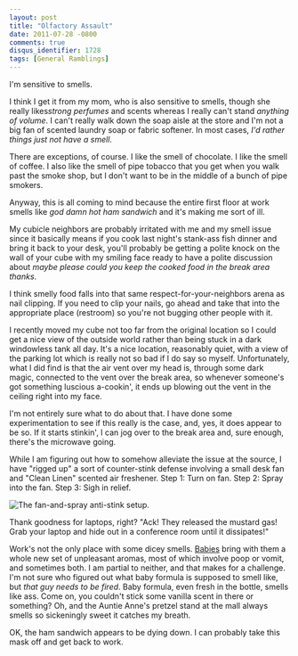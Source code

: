 ```yaml
---
layout: post
title: "Olfactory Assault"
date: 2011-07-28 -0800
comments: true
disqus_identifier: 1728
tags: [General Ramblings]
---
```

I'm sensitive to smells.

I think I get it from my mom, who is also sensitive to smells, though
she really likes*strong perfumes* and scents whereas I really can't
stand *anything of volume*. I can't really walk down the soap aisle at
the store and I'm not a big fan of scented laundry soap or fabric
softener. In most cases, *I'd rather things just not have a smell*.

There are exceptions, of course. I like the smell of chocolate. I like
the smell of coffee. I also like the smell of pipe tobacco that you get
when you walk past the smoke shop, but I don't want to be in the middle
of a bunch of pipe smokers.

Anyway, this is all coming to mind because the entire first floor at
work smells like *god damn hot ham sandwich* and it's making me sort of
ill.

My cubicle neighbors are probably irritated with me and my smell issue
since it basically means if you cook last night's stank-ass fish dinner
and bring it back to your desk, you'll probably be getting a polite
knock on the wall of your cube with my smiling face ready to have a
polite discussion about *maybe please could you keep the cooked food in
the break area thanks*.

I think smelly food falls into that same respect-for-your-neighbors
arena as nail clipping. If you need to clip your nails, go ahead and
take that into the appropriate place (restroom) so you're not bugging
other people with it.

I recently moved my cube not too far from the original location so I
could get a nice view of the outside world rather than being stuck in a
dark windowless tank all day. It's a nice location, reasonably quiet,
with a view of the parking lot which is really not so bad if I do say so
myself. Unfortunately, what I did find is that the air vent over my head
is, through some dark magic, connected to the vent over the break area,
so whenever someone's got something luscious a-cookin', it ends up
blowing out the vent in the ceiling right into my face.

I'm not entirely sure what to do about that. I have done some
experimentation to see if this really is the case, and, yes, it does
appear to be so. If it starts stinkin', I can jog over to the break area
and, sure enough, there's the microwave going.

While I am figuring out how to somehow alleviate the issue at the
source, I have "rigged up" a sort of counter-stink defense involving a
small desk fan and "Clean Linen" scented air freshener. Step 1: Turn on
fan. Step 2: Spray into the fan. Step 3: Sigh in relief.

![The fan-and-spray anti-stink
setup.](https://hyqi8g.bl3301.livefilestore.com/y2p6EtKQvJDMb1Wsn2-UEvoGT2EWtH98yX3xlrJOaCTTKegPP8bQicgbPfmobg3bfB2BMmUus33ZdGMZ033hbcrV8ji6YpwnmnJQOa8QglYNhs/20110728fanandspray.jpg?psid=1)

Thank goodness for laptops, right? "Ack! They released the mustard gas!
Grab your laptop and hide out in a conference room until it dissipates!"

Work's not the only place with some dicey smells.
[Babies](/archive/2010/12/01/phoenix-aeralynn-illig.aspx) bring with
them a whole new set of unpleasant aromas, most of which involve poop or
vomit, and sometimes both. I am partial to neither, and that makes for a
challenge. I'm not sure who figured out what baby formula is supposed to
smell like, but *that guy needs to be fired*. Baby formula, even fresh
in the bottle, smells like ass. Come on, you couldn't stick some vanilla
scent in there or something? Oh, and the Auntie Anne's pretzel stand at
the mall always smells so sickeningly sweet it catches my breath.

OK, the ham sandwich appears to be dying down. I can probably take this
mask off and get back to work.

